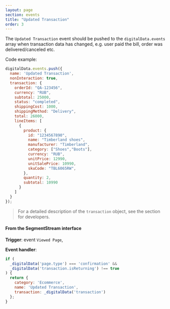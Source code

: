 ```yaml
---
layout: page
section: events
title: "Updated Transaction"
order: 3
---
```


The `Updated Transaction` event should be pushed to the `digitalData.events` array when transaction data has changed, e.g. user paid the bill, order was delivered/canceled etc.


Code example:
```javascript
digitalData.events.push({
  name: 'Updated Transaction',
  nonInteraction: true,
  transaction: {
    orderId: "QA-123456",
    currency: "RUB",
    subtotal: 25000,
    status: "completed",
    shippingCost: 1000,
    shippingMethod: "Delivery",
    total: 26000,
    lineItems: [
      {
        product: {
          id: "1234567890",
          name: "Timberland shoes",
          manufacturer: "Timberland",
          category: ["Shoes","Boots"],
          currency: "RUB",
          unitPrice: 12990,
          unitSalePrice: 10990,
          skuCode: "TBL6065RW",
        },
        quantity: 2,
        subtotal: 10990
      }
    ]
  }
});
```
> For a detailed description of the `transaction` object, see the section for developers.

#### From the SegmentStream interface
**Trigger**: event `Viewed Page`,

**Event handler**:
```javascript
if (
  _digitalData('page.type') === 'confirmation' &&
  _digitalData('transaction.isReturning') !== true
) {
  return {
    category: 'Ecommerce',
    name: 'Updated Transaction',
    transaction: _digitalData('transaction')
  };
}
```

